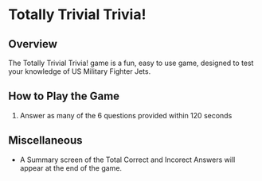 # Totally Trivial Trivia!

## Overview
The Totally Trivial Trivia! game is a fun, easy to use game, designed to test your knowledge of US Military Fighter Jets.

## How to Play the Game

1. Answer as many of the 6 questions provided within 120 seconds  
 

## Miscellaneous

* A Summary screen of the Total Correct and Incorect Answers will appear at the end of the game.



